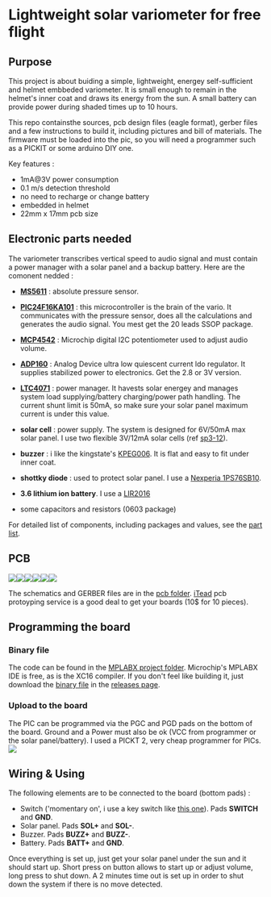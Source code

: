 # Lightweight solar variometer for free flight

## Purpose
This project is about buiding a simple, lightweight, energey self-sufficient and helmet embbeded variometer. It is small enough to remain in the helmet's inner coat and draws its energy from the sun. A small battery can provide power during shaded times up to 10 hours.

This repo containsthe sources, pcb design files (eagle format), gerber files and a few instructions to build it, including pictures and bill of materials. The firmware must be loaded into the pic, so you will need a programmer such as a PICKIT or some arduino DIY one.

Key features :
- 1mA@3V power consumption
- 0.1 m/s detection threshold
- no need to recharge or change battery
- embedded in helmet
- 22mm x 17mm pcb size

## Electronic parts needed
The variometer transcribes vertical speed to audio signal and must contain a power manager with a solar panel and a backup battery. Here are the comonent nedded :

* **[MS5611](http://www.te.com/usa-en/product-CAT-BLPS0036.html)** : absolute pressure sensor.

* **[PIC24F16KA101](https://www.microchip.com/wwwproducts/en/PIC24F16KA101)** : this microcontroller is the brain of the vario. It communicates with the pressure sensor, does all the calculations and generates the audio signal. You mest get the 20 leads SSOP package.

* **[MCP4542](https://www.microchip.com/wwwproducts/en/MCP4542)** : Microchip digital I2C potentiometer used to adjust audio volume.

* **[ADP160](http://www.analog.com/en/products/power-management/ldo-linear-regulators/positive-linear-regulators/adp160.html)** : Analog Device ultra low quiescent current ldo regulator. It supplies stabilized power to electronics. Get the 2.8 or 3V version.

* **[LTC4071](http://www.analog.com/media/en/technical-documentation/data-sheets/4071fc.pdf)** : power manager. It havests solar energey and manages system load supplying/battery charging/power path handling. The current shunt limit is 50mA, so make sure your solar panel maximum current is under this value.

* **solar cell** : power supply. The system is designed for 6V/50mA max solar panel. I use two flexible 3V/12mA solar cells (ref [sp3-12](http://www.flexsolarcells.com/index_files/OEM_Components/Flex_Cells/pages/PowerFilm-Solar-OEM-00-Solar-Cell-Module-SP3-12.php)).

* **buzzer** : i like the kingstate's [KPEG006](http://uk.farnell.com/kingstate/kpeg006/receiver-piezo-leads/dp/1299873). It is flat and easy to fit under inner coat.

* **shottky diode** : used to protect solar panel. I use a [Nexperia 1PS76SB10](http://fr.farnell.com/nexperia/1ps76sb10/diode-schottky/dp/1081179?ost=1081179&scope=partnumberlookahead&exaMfpn=true&searchref=searchlookahead&ddkey=http%3Afr-FR%2FElement14_France%2Fw%2Fsearch).

* **3.6 lithium ion battery**. I use a [LIR2016](http://www.eemb.com/public/image/download/LIR2016.pdf)

* some capacitors and resistors (0603 package)

For detailed list of components, including packages and values, see the [part list](https://github.com/samp38/varioSmooth/blob/master/doc/partList.txt).

## PCB
![](doc/_TOP_small.png)![](doc/_BOTTOM_small.png)![](doc/_BOTTOM_reversed_small.png)![](doc/pics/top2.jpg)![](doc/pics/top.jpg)![](doc/pics/bottom.jpg)

The schematics and GERBER files are in the [pcb folder](pcb).  [iTead](https://www.itead.cc/open-pcb/pcb-prototyping/2layer-green-pcb-5cm-x-5cm-max.html) pcb protoyping service is a good deal to get your boards (10$ for 10 pieces).

## Programming the board
### Binary  file
The code can be found in the [MPLABX project folder](VarioSMooth.X). Microchip's MPLABX IDE is free, as is the XC16 compiler. If you don't feel like building it, just download the [binary file](https://github.com/samp38/varioSmooth/releases/download/v/VarioSMooth.hex) in the [releases page](https://github.com/samp38/varioSmooth/releases).

### Upload to the board
The PIC can be programmed via the PGC and PGD pads on the bottom of the board. Ground and a Power must also be ok (VCC from programmer or the solar panel/battery). I used a PICKT 2, very cheap programmer for PICs.
![](doc/pickit2-pinout.jpg)

## Wiring & Using
The following elements are to be connected to the board (bottom pads) :
* Switch ('momentary on', i use a key switch like [this one](https://goo.gl/images/q1apYJ)). Pads **SWITCH** and **GND**.
* Solar panel. Pads **SOL+** and **SOL-**.
* Buzzer. Pads **BUZZ+** and **BUZZ-**.
* Battery. Pads **BATT+** and **GND**.

Once everything is set up, just get your solar panel under the sun and it should start up. Short press on button allows to start up or adjust volume, long press to shut down. A 2 minutes time out is set up in order to shut down the system if there is no move detected.
